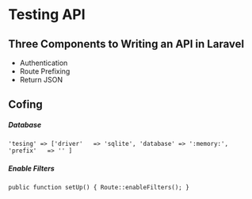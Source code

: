 # Testing API

## Three Components to Writing an API in Laravel
* Authentication
* Route Prefixing
* Return JSON

## Cofing
##### Database
```
'tesing' => ['driver'   => 'sqlite', 'database' => ':memory:', 'prefix'   => '' ]
```

##### Enable Filters
```
public function setUp() { Route::enableFilters(); }
```


